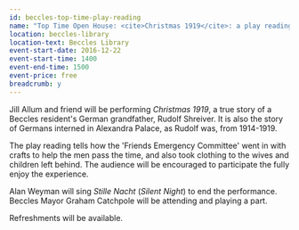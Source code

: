 ```yaml
---
id: beccles-top-time-play-reading
name: "Top Time Open House: <cite>Christmas 1919</cite>: a play reading by Jill Allum and friends"
location: beccles-library
location-text: Beccles Library
event-start-date: 2016-12-22
event-start-time: 1400
event-end-time: 1500
event-price: free
breadcrumb: y
---
```


Jill Allum and friend will be performing <cite>Christmas 1919</cite>, a true story of a Beccles resident's German grandfather, Rudolf Shreiver. It is also the story of Germans interned in Alexandra Palace, as Rudolf was, from 1914-1919.

The play reading tells how the 'Friends Emergency Committee' went in with crafts to help the men pass the time, and also took clothing to the wives and children left behind. The audience will be encouraged to participate the fully enjoy the experience.

Alan Weyman will sing <cite>Stille Nacht</cite> (<cite>Silent Night</cite>) to end the performance. Beccles Mayor Graham Catchpole will be attending and playing a part.

Refreshments will be available.
